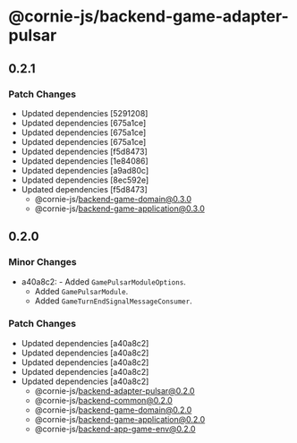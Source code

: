 # @cornie-js/backend-game-adapter-pulsar

## 0.2.1

### Patch Changes

- Updated dependencies [5291208]
- Updated dependencies [675a1ce]
- Updated dependencies [675a1ce]
- Updated dependencies [675a1ce]
- Updated dependencies [f5d8473]
- Updated dependencies [1e84086]
- Updated dependencies [a9ad80c]
- Updated dependencies [8ec592e]
- Updated dependencies [f5d8473]
  - @cornie-js/backend-game-domain@0.3.0
  - @cornie-js/backend-game-application@0.3.0

## 0.2.0

### Minor Changes

- a40a8c2: - Added `GamePulsarModuleOptions`.
  - Added `GamePulsarModule`.
  - Added `GameTurnEndSignalMessageConsumer`.

### Patch Changes

- Updated dependencies [a40a8c2]
- Updated dependencies [a40a8c2]
- Updated dependencies [a40a8c2]
- Updated dependencies [a40a8c2]
- Updated dependencies [a40a8c2]
  - @cornie-js/backend-adapter-pulsar@0.2.0
  - @cornie-js/backend-common@0.2.0
  - @cornie-js/backend-game-domain@0.2.0
  - @cornie-js/backend-game-application@0.2.0
  - @cornie-js/backend-app-game-env@0.2.0
